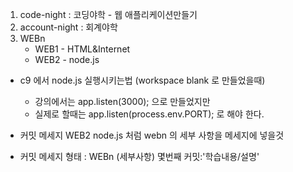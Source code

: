 1. code-night : 코딩야학 - 웹 애플리케이션만들기
2. account-night : 회계야학
3. WEBn
    - WEB1 - HTML&Internet
    - WEB2 - node.js


* c9 에서 node.js 실행시키는법 (workspace blank 로 만들었을때)
    - 강의에서는 app.listen(3000); 으로 만들었지만
    - 실제로 할때는 app.listen(process.env.PORT); 로 해야 한다.

* 커밋 메세지 WEB2 node.js 처럼 webn 의 세부 사항을 메세지에 넣을것
* 커밋 메세지 형태 : WEBn (세부사항) 몇번째 커밋:'학습내용/설명'